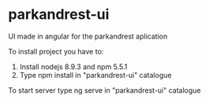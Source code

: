 # parkandrest-ui

UI made in angular for the parkandrest aplication

To install project you have to:
1. Install nodejs 8.9.3 and npm 5.5.1 
2. Type npm install in "parkandrest-ui" catalogue

To start server type ng serve in "parkandrest-ui" catalogue
